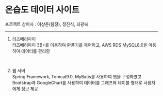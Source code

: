 # 온습도 데이터 사이트
프로젝트 참여자 : 이상준(팀장), 정진식, 최광복

-------------
1. 라즈베리파이<br/>
라즈베리파이 3B+를 이용하여 환풍기를 제어하고, AWS RDS MySQL8.0을 이용하여 데이터를 관리함
<br/>

2. 웹 서버<br/>
Spring Framework, Tomcat9.0, MyBatis를 사용하여 웹을 구성하였고<br/>
Bootstrap과 GoogleChart를 사용하여 데이터를 그래프와 테이블 형태로 사용자에게 정보 제공
<br/>
